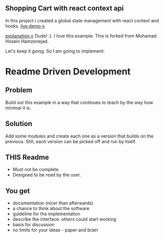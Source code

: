 
## Shopping Cart with react context api  
In this project i created a global state management with react context and hooks.
[live demo->](https://contextcart.netlify.com/)

[explanation->](https://hoseinh.com/react-context-vs-redux-hooks/)
Dude! :). I love this example.  This is forked from Mohamad Hosein Hamzenejad.

Let's keep it going. So I am going to implement:

Readme Driven Development
=========================

Problem
-------

Build out this example in a way that continues to teach by the way how minimal it is.

Solution
--------
Add some modules and create each one as a version that builds on the previous.  Still, each version can be picked off and run by itself.

THIS Readme
------

* Must not be complete.
* Designed to be read by the user.

You get
-------
* documentation (nicer than afterwards)
* a chance to think about the software
* guideline for the implementation
* describe the interface. others could start working
* basis for discussion
* no limits for your ideas - paper and brain

